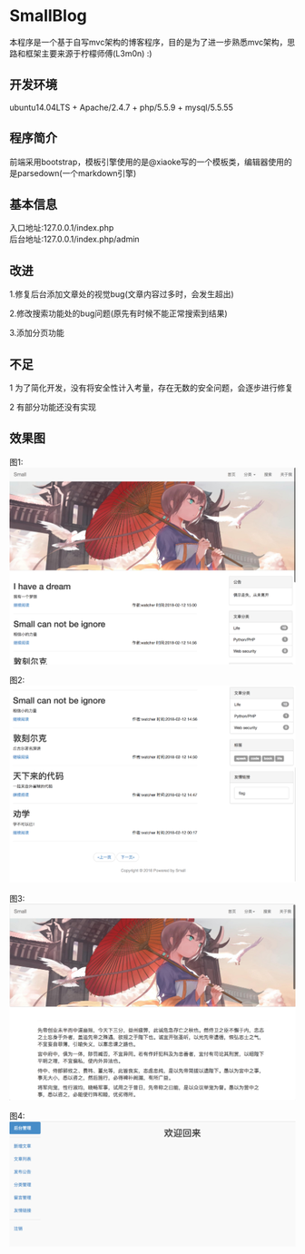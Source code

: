 # SmallBlog
  本程序是一个基于自写mvc架构的博客程序，目的是为了进一步熟悉mvc架构，思路和框架主要来源于柠檬师傅(L3m0n) :)
  
## 开发环境
  ubuntu14.04LTS + Apache/2.4.7 + php/5.5.9 + mysql/5.5.55

## 程序简介
  前端采用bootstrap，模板引擎使用的是@xiaoke写的一个模板类，编辑器使用的是parsedown(一个markdown引擎)

## 基本信息
  入口地址:127.0.0.1/index.php  
  后台地址:127.0.0.1/index.php/admin  

## 改进
  1.修复后台添加文章处的视觉bug(文章内容过多时，会发生超出) 
   
  2.修改搜索功能处的bug问题(原先有时候不能正常搜索到结果) 
   
  3.添加分页功能

## 不足
  1 为了简化开发，没有将安全性计入考量，存在无数的安全问题，会逐步进行修复
  
  2 有部分功能还没有实现

## 效果图
  图1:
  ![image](https://github.com/fwatcher/SmallBlog/blob/master/1.png)
  
  图2:
  ![image](https://github.com/fwatcher/SmallBlog/blob/master/2.png)
  
  图3:
  ![image](https://github.com/fwatcher/SmallBlog/blob/master/3.png)
  
  图4:
  ![image](https://github.com/fwatcher/SmallBlog/blob/master/4.png)
  


   
